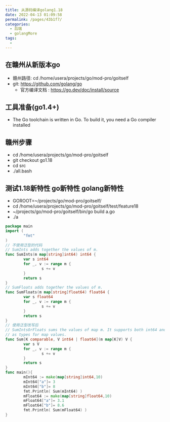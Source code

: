 ```yaml
---
title: 从源码编译golang1.18
date: 2022-04-13 01:09:58
permalink: /pages/43b1f7/
categories:
  - 后端
  - golangMore
tags:
  - 
---
```



## 在赣州从新版本go
- 赣州路径: cd /home/usera/projects/go/mod-pro/goitself
- git: https://github.com/golang/go
  - 官方编译文档 : https://go.dev/doc/install/source

## 工具准备(go1.4+)
- The Go toolchain is written in Go. To build it, you need a Go compiler installed

## 赣州步骤
- cd /home/usera/projects/go/mod-pro/goitself
- git checkout go1.18
- cd src
- ./all.bash

## 测试1.18新特性  go新特性 golang新特性 
- GOROOT=~/projects/go/mod-pro/goitself/
- cd /home/usera/projects/go/mod-pro/goitself/test/feature18
- ~/projects/go/mod-pro/goitself/bin/go build a.go 
- ./a



``` go
package main
import (
        "fmt"
)
// 不使用泛型的代码
// SumInts adds together the values of m.
func SumInts(m map[string]int64) int64 {
        var s int64
        for _, v := range m {
                s += v
        }
        return s
}
// SumFloats adds together the values of m.
func SumFloats(m map[string]float64) float64 {
        var s float64
        for _, v := range m {
                s += v
        }
        return s
}
// 使用泛型改写后
// SumIntsOrFloats sums the values of map m. It supports both int64 and float64
// as types for map values.
func Sum[K comparable, V int64 | float64](m map[K]V) V {
        var s V
        for _, v := range m {
                s += v
        }
        return s
}
func main(){
        mInt64 := make(map[string]int64,10)
        mInt64["a"]= 3
        mInt64["b"]= 8
        fmt.Println( Sum(mInt64) )
        mFloat64 := make(map[string]float64,10)
        mFloat64["a"]= 3.1
        mFloat64["b"]= 8.6
        fmt.Println( Sum(mFloat64) )
}
```  


